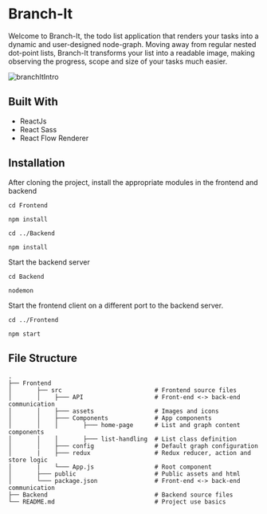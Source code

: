 # Branch-It

Welcome to Branch-It, the todo list application that renders your tasks into a dynamic and user-designed node-graph. Moving away from regular nested dot-point lists, Branch-It transforms your list into a readable image, making observing the progress, scope and size of your tasks much easier.

![branchItIntro](./Frontend/public/readmeImage.png)

## Built With

- ReactJs
- React Sass
- React Flow Renderer

## Installation

After cloning the project, install the appropriate modules in the frontend and backend

```
cd Frontend

npm install

cd ../Backend

npm install

```

Start the backend server

```
cd Backend

nodemon

```

Start the frontend client on a different port to the backend server.

```
cd ../Frontend

npm start

```

## File Structure

    .
    ├── Frontend
    │       ├── src                          # Frontend source files
    │       │    ├─── API                    # Front-end <-> back-end communication
    │       │    ├─── assets                 # Images and icons
    │       │    ├─── Components             # App components
    │       │    │       ├─── home-page      # List and graph content components
    │       │    │       ├─── list-handling  # List class definition
    │       │    ├─── config                 # Default graph configuration
    │       |    ├─── redux                  # Redux reducer, action and store logic
    │       |    └─── App.js                 # Root component
    │       ├─── public                      # Public assets and html
    │       └─── package.json                # Front-end <-> back-end communication
    ├── Backend                              # Backend source files
    └── README.md                            # Project use basics
